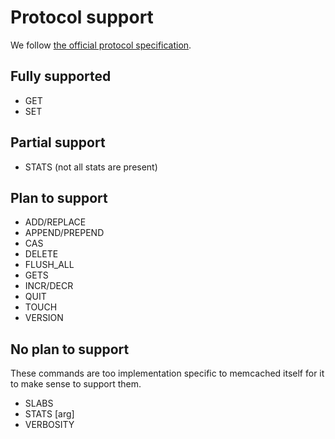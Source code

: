 # Protocol support

We follow [the official protocol specification](https://github.com/memcached/memcached/blob/master/doc/protocol.txt).


## Fully supported

* GET
* SET


## Partial support

* STATS (not all stats are present)


## Plan to support

* ADD/REPLACE
* APPEND/PREPEND
* CAS
* DELETE
* FLUSH_ALL
* GETS
* INCR/DECR
* QUIT
* TOUCH
* VERSION


## No plan to support

These commands are too implementation specific to memcached itself for it to
make sense to support them.

* SLABS
* STATS [arg]
* VERBOSITY
